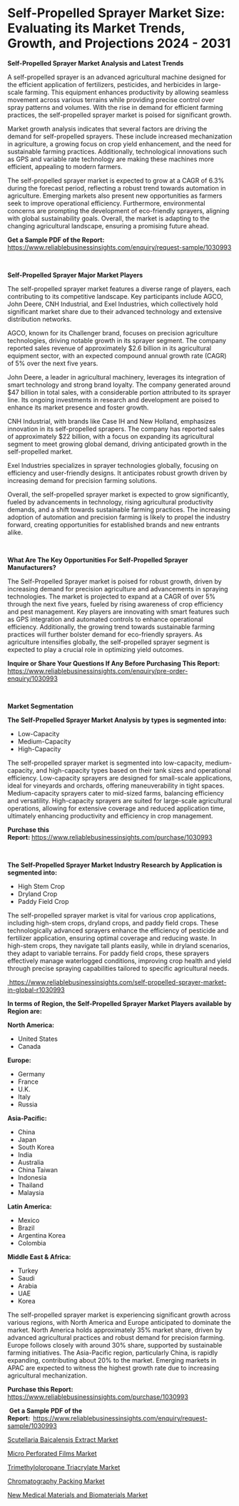<p><h1>Self-Propelled Sprayer Market Size: Evaluating its Market Trends, Growth, and Projections 2024 - 2031</h1></p><p><strong>Self-Propelled Sprayer Market Analysis and Latest Trends</strong></p>
<p><p>A self-propelled sprayer is an advanced agricultural machine designed for the efficient application of fertilizers, pesticides, and herbicides in large-scale farming. This equipment enhances productivity by allowing seamless movement across various terrains while providing precise control over spray patterns and volumes. With the rise in demand for efficient farming practices, the self-propelled sprayer market is poised for significant growth.</p><p>Market growth analysis indicates that several factors are driving the demand for self-propelled sprayers. These include increased mechanization in agriculture, a growing focus on crop yield enhancement, and the need for sustainable farming practices. Additionally, technological innovations such as GPS and variable rate technology are making these machines more efficient, appealing to modern farmers.</p><p>The self-propelled sprayer market is expected to grow at a CAGR of 6.3% during the forecast period, reflecting a robust trend towards automation in agriculture. Emerging markets also present new opportunities as farmers seek to improve operational efficiency. Furthermore, environmental concerns are prompting the development of eco-friendly sprayers, aligning with global sustainability goals. Overall, the market is adapting to the changing agricultural landscape, ensuring a promising future ahead.</p></p>
<p><strong>Get a Sample PDF of the Report:&nbsp;</strong> <a href="https://www.reliablebusinessinsights.com/enquiry/request-sample/1030993">https://www.reliablebusinessinsights.com/enquiry/request-sample/1030993</a></p>
<p>&nbsp;</p>
<p><strong>Self-Propelled Sprayer Major Market Players</strong></p>
<p><p>The self-propelled sprayer market features a diverse range of players, each contributing to its competitive landscape. Key participants include AGCO, John Deere, CNH Industrial, and Exel Industries, which collectively hold significant market share due to their advanced technology and extensive distribution networks.</p><p>AGCO, known for its Challenger brand, focuses on precision agriculture technologies, driving notable growth in its sprayer segment. The company reported sales revenue of approximately $2.6 billion in its agricultural equipment sector, with an expected compound annual growth rate (CAGR) of 5% over the next five years.</p><p>John Deere, a leader in agricultural machinery, leverages its integration of smart technology and strong brand loyalty. The company generated around $47 billion in total sales, with a considerable portion attributed to its sprayer line. Its ongoing investments in research and development are poised to enhance its market presence and foster growth.</p><p>CNH Industrial, with brands like Case IH and New Holland, emphasizes innovation in its self-propelled sprapers. The company has reported sales of approximately $22 billion, with a focus on expanding its agricultural segment to meet growing global demand, driving anticipated growth in the self-propelled market.</p><p>Exel Industries specializes in sprayer technologies globally, focusing on efficiency and user-friendly designs. It anticipates robust growth driven by increasing demand for precision farming solutions.</p><p>Overall, the self-propelled sprayer market is expected to grow significantly, fueled by advancements in technology, rising agricultural productivity demands, and a shift towards sustainable farming practices. The increasing adoption of automation and precision farming is likely to propel the industry forward, creating opportunities for established brands and new entrants alike.</p></p>
<p>&nbsp;</p>
<p><strong>What Are The Key Opportunities For Self-Propelled Sprayer Manufacturers?</strong></p>
<p><p>The Self-Propelled Sprayer market is poised for robust growth, driven by increasing demand for precision agriculture and advancements in spraying technologies. The market is projected to expand at a CAGR of over 5% through the next five years, fueled by rising awareness of crop efficiency and pest management. Key players are innovating with smart features such as GPS integration and automated controls to enhance operational efficiency. Additionally, the growing trend towards sustainable farming practices will further bolster demand for eco-friendly sprayers. As agriculture intensifies globally, the self-propelled sprayer segment is expected to play a crucial role in optimizing yield outcomes.</p></p>
<p><strong>Inquire or Share Your Questions If Any Before Purchasing This Report:</strong> <a href="https://www.reliablebusinessinsights.com/enquiry/pre-order-enquiry/1030993">https://www.reliablebusinessinsights.com/enquiry/pre-order-enquiry/1030993</a></p>
<p>&nbsp;</p>
<p><strong>Market Segmentation</strong></p>
<p><strong>The Self-Propelled Sprayer Market Analysis by types is segmented into:</strong></p>
<p><ul><li>Low-Capacity</li><li>Medium-Capacity</li><li>High-Capacity</li></ul></p>
<p><p>The self-propelled sprayer market is segmented into low-capacity, medium-capacity, and high-capacity types based on their tank sizes and operational efficiency. Low-capacity sprayers are designed for small-scale applications, ideal for vineyards and orchards, offering maneuverability in tight spaces. Medium-capacity sprayers cater to mid-sized farms, balancing efficiency and versatility. High-capacity sprayers are suited for large-scale agricultural operations, allowing for extensive coverage and reduced application time, ultimately enhancing productivity and efficiency in crop management.</p></p>
<p><strong>Purchase this Report:&nbsp;</strong><a href="https://www.reliablebusinessinsights.com/purchase/1030993">https://www.reliablebusinessinsights.com/purchase/1030993</a></p>
<p>&nbsp;</p>
<p><strong>The Self-Propelled Sprayer Market Industry Research by Application is segmented into:</strong></p>
<p><ul><li>High Stem Crop</li><li>Dryland Crop</li><li>Paddy Field Crop</li></ul></p>
<p><p>The self-propelled sprayer market is vital for various crop applications, including high-stem crops, dryland crops, and paddy field crops. These technologically advanced sprayers enhance the efficiency of pesticide and fertilizer application, ensuring optimal coverage and reducing waste. In high-stem crops, they navigate tall plants easily, while in dryland scenarios, they adapt to variable terrains. For paddy field crops, these sprayers effectively manage waterlogged conditions, improving crop health and yield through precise spraying capabilities tailored to specific agricultural needs.</p></p>
<p><a href="https://www.reliablebusinessinsights.com/self-propelled-sprayer-market-in-global-r1030993">&nbsp;https://www.reliablebusinessinsights.com/self-propelled-sprayer-market-in-global-r1030993</a></p>
<p><strong>In terms of Region, the Self-Propelled Sprayer Market Players available by Region are:</strong></p>
<p>
    <p> <strong> North America: </strong>
        <ul>
            <li>United States</li>
            <li>Canada</li>
        </ul>
        </p> 
    <p> <strong> Europe: </strong>
        <ul>
            <li>Germany</li>
            <li>France</li>
            <li>U.K.</li>
            <li>Italy</li>
            <li>Russia</li>
        </ul>
        </p> 
    <p> <strong> Asia-Pacific: </strong>
        <ul>
            <li>China</li>
            <li>Japan</li>
            <li>South Korea</li>
            <li>India</li>
            <li>Australia</li>
            <li>China Taiwan</li>
            <li>Indonesia</li>
            <li>Thailand</li>
            <li>Malaysia</li>
        </ul>
        </p> 
    <p> <strong> Latin America: </strong>
        <ul>
            <li>Mexico</li>
            <li>Brazil</li>
            <li>Argentina Korea</li>
            <li>Colombia</li>
        </ul>
        </p> 
    <p> <strong> Middle East & Africa: </strong>
        <ul>
            <li>Turkey</li>
            <li>Saudi</li>
            <li>Arabia</li>
            <li>UAE</li>
            <li>Korea</li>
        </ul>
    </p>
    </p>
<p><p>The self-propelled sprayer market is experiencing significant growth across various regions, with North America and Europe anticipated to dominate the market. North America holds approximately 35% market share, driven by advanced agricultural practices and robust demand for precision farming. Europe follows closely with around 30% share, supported by sustainable farming initiatives. The Asia-Pacific region, particularly China, is rapidly expanding, contributing about 20% to the market. Emerging markets in APAC are expected to witness the highest growth rate due to increasing agricultural mechanization.</p></p>
<p><strong>Purchase this Report: </strong><a href="https://www.reliablebusinessinsights.com/purchase/1030993">https://www.reliablebusinessinsights.com/purchase/1030993</a></p>
<p>&nbsp;<strong>Get a Sample PDF of the Report:&nbsp;&nbsp;</strong><a href="https://www.reliablebusinessinsights.com/enquiry/request-sample/1030993">https://www.reliablebusinessinsights.com/enquiry/request-sample/1030993</a></p>
<p><strong></strong></p>
<p><p><a href="https://medium.com/@daleaams71/the-scutellaria-baicalensis-extract-market-insights-report-offers-an-in-depth-and-thorough-2bb7a59b0316">Scutellaria Baicalensis Extract Market</a></p><p><a href="https://issuu.com/reportprime-2/docs/micro-perforated-films-market-size-_26c17de5364d88">Micro Perforated Films Market</a></p><p><a href="https://issuu.com/reportprime-2/docs/trimethylolpropane-triacrylate-mark_cf82ab40351a20">Trimethylolpropane Triacrylate Market</a></p><p><a href="https://medium.com/@daleaams71/the-chromatography-packing-market-prioritizes-cost-control-and-efficiency-enhancement-fad6189c0bbf">Chromatography Packing Market</a></p><p><a href="https://github.com/ChristianClark406/Market-Research-Report-List-1/blob/main/new-medical-materials-and-biomaterials-market.md">New Medical Materials and Biomaterials Market</a></p></p>